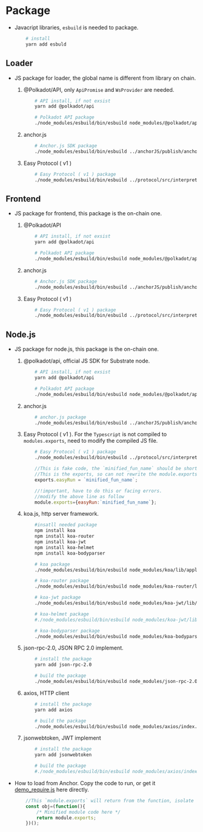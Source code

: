 # Package

- Javacript libraries, `esbuild` is needed to package.

    ```BASH
        # install 
        yarn add esbuld
    ```

## Loader

- JS package for loader, the global name is different from library on chain.

    1. @Polkadot/API, only `ApiPromise` and `WsProvider` are needed.

        ```BASH
            # API install, if not exsist
            yarn add @polkadot/api

            # Polkadot API package
            ./node_modules/esbuild/bin/esbuild node_modules/@polkadot/api/index.js --bundle --minify --outfile=./loader/polkadot.loader.js --global-name=LP
        ```

    2. anchor.js

        ```BASH
            # Anchor.js SDK package
            ./node_modules/esbuild/bin/esbuild ../anchorJS/publish/anchor.js --bundle --minify --outfile=./loader/anchor.loader.js --global-name=LA
        ```

    3. Easy Protocol ( v1 )

        ```BASH
            # Easy Protocol ( v1 ) package
            ./node_modules/esbuild/bin/esbuild ../protocol/src/interpreter.js --bundle --minify --outfile=./loader/easy.loader.js --global-name=LE
        ```

## Frontend

- JS package for frontend, this package is the on-chain one.

    1. @Polkadot/API

        ```BASH
            # API install, if not exsist
            yarn add @polkadot/api

            # Polkadot API package
            ./node_modules/esbuild/bin/esbuild node_modules/@polkadot/api/index.js --bundle --minify --outfile=./frontend/polkadot.min.js --global-name=Polkadot
        ```

    2. anchor.js

        ```BASH
            # Anchor.js SDK package
            ./node_modules/esbuild/bin/esbuild ../anchorJS/publish/anchor.js --bundle --minify --outfile=./frontend/anchor.min.js --global-name=AnchorJS
        ```

    3. Easy Protocol ( v1 )

        ```BASH
            # Easy Protocol ( v1 ) package
            ./node_modules/esbuild/bin/esbuild ../protocol/src/interpreter.js --bundle --minify --outfile=./frontend/easy.min.js --global-name=Easy
        ```

## Node.js

- JS package for node.js, this package is the on-chain one.

    1. @polkadot/api, official JS SDK for Substrate node.

        ```BASH
            # API install, if not exsist
            yarn add @polkadot/api

            # Polkadot API package
            ./node_modules/esbuild/bin/esbuild node_modules/@polkadot/api/index.js --bundle --minify --outfile=./node/polkadot.node.js --platform=node
        ```

    2. anchor.js

        ```BASH
            # anchor.js package
            ./node_modules/esbuild/bin/esbuild ../anchorJS/publish/anchor.js --bundle --minify --outfile=./node/anchor.node.js --platform=node
        ```

    3. Easy Protocol ( v1 ). For the `Typescript` is not compiled to `modules.exports`, need to modify the compiled JS file.

        ```BASH
            # Easy Protocol ( v1 ) package
            ./node_modules/esbuild/bin/esbuild ../protocol/src/interpreter.js --bundle --minify --outfile=./node/easy.node.js --platform=node
        ```

        ```JAVASCRIPT
            //This is fake code, the `minified_fun_name` should be short characters like `Dc`
            //This is the exports, so can not rewrite the module.exports
            exports.easyRun = `minified_fun_name`;

            //!important, have to do this or facing errors.
            //modify the above line as follow
            module.exports={easyRun:`minified_fun_name`};
        ```

    4. koa.js, http server framework.

        ```BASH
            #insatll needed package
            npm install koa
            npm install koa-router
            npm install koa-jwt
            npm install koa-helmet
            npm install koa-bodyparser

            # koa package
            ./node_modules/esbuild/bin/esbuild node_modules/koa/lib/application.js --bundle --minify --outfile=./node/koa.node.js --platform=node

            # koa-router package
            ./node_modules/esbuild/bin/esbuild node_modules/koa-router/lib/router.js --bundle --minify --outfile=./node/koa-router.node.js --platform=node

            # koa-jwt package
            ./node_modules/esbuild/bin/esbuild node_modules/koa-jwt/lib/index.js --bundle --minify --outfile=./node/koa-jwt.node.js --platform=node

            # koa-helmet package
            #./node_modules/esbuild/bin/esbuild node_modules/koa-jwt/lib/index.js --bundle --minify --outfile=./node/koa-jwt.node.js --platform=node

            # koa-bodyparser package
            ./node_modules/esbuild/bin/esbuild node_modules/koa-bodyparser/index.js --bundle --minify --outfile=./node/koa-bodyparser.node.js --platform=node
        ```

    5. json-rpc-2.0, JSON RPC 2.0 implement.

        ```BASH
            # install the package
            yarn add json-rpc-2.0

            # build the package  
            ./node_modules/esbuild/bin/esbuild node_modules/json-rpc-2.0/dist/index.js --bundle --minify --outfile=./node/json-rpc-2.0.node.js --platform=node
        ```

    6. axios, HTTP client

        ```BASH
            # install the package
            yarn add axios

            # build the package  
            ./node_modules/esbuild/bin/esbuild node_modules/axios/index.js --bundle --minify --outfile=./node/axios.node.js --platform=node
        ```

    7. jsonwebtoken, JWT implement

        ```BASH
            # install the package
            yarn add jsonwebtoken

            # build the package  
            #./node_modules/esbuild/bin/esbuild node_modules/axios/index.js --bundle --minify --outfile=./node/axios.node.js --platform=node
        ```

- How to load from Anchor. Copy the code to run, or get it [demo_require.js](test/demo_require.js) here directly.

    ```Javascript
        //This `module.exports` will return from the function, isolate the different modules
        const obj=(function(){
            /* Minified module code here */
            return module.exports;
        })();
    ```
